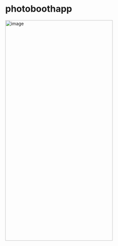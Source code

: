 # photoboothapp


<img width="339" height="694" alt="image" src="https://github.com/user-attachments/assets/045ddb8d-051e-439f-9d8a-e638cef6ee22" />
